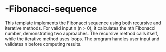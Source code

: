 # -Fibonacci-sequence
This template implements the Fibonacci sequence using both recursive and iterative methods. For valid input n (n > 0), it calculates the nth Fibonacci number, demonstrating two approaches. The recursive method calls itself, while the iterative method uses loops. The program handles user input and validates n before computing results.
